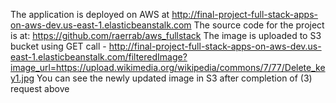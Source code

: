 The application is deployed on AWS at http://final-project-full-stack-apps-on-aws-dev.us-east-1.elasticbeanstalk.com 
The source code for the project is at: https://github.com/raerrab/aws_fullstack
The image is uploaded to S3 bucket using GET call - http://final-project-full-stack-apps-on-aws-dev.us-east-1.elasticbeanstalk.com/filteredImage?image_url=https://upload.wikimedia.org/wikipedia/commons/7/77/Delete_key1.jpg
You can see the newly updated image in S3 after completion of (3) request above
